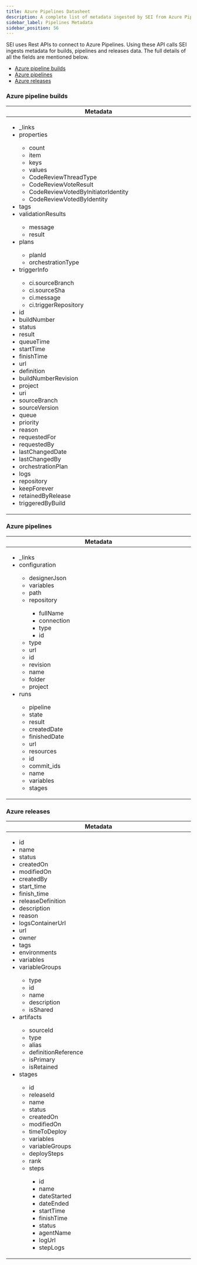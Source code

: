 ```yaml
---
title: Azure Pipelines Datasheet
description: A complete list of metadata ingested by SEI from Azure Pipelines
sidebar_label: Pipelines Metadata
sidebar_position: 56
---
```


SEI uses Rest APIs to connect to Azure Pipelines. Using these API calls SEI ingests metadata for builds, pipelines and releases data.
The full details of all the fields are mentioned below.

- [Azure pipeline builds](#azure-pipeline-builds)
- [Azure pipelines](#azure-pipelines)
- [Azure releases](#azure-releases)

### Azure pipeline builds

<table>
  <thead>
    <tr>
      <th width="1000px">Metadata</th>
    </tr>
  </thead>
  <tbody>
    <tr>
      <td width="1000px">
        <ul>
          <li>_links</li>
          <li>properties</li>
            <ul>
                <li>count</li>
                <li>item</li>
                <li>keys</li>
                <li>values</li>
                <li>CodeReviewThreadType</li>
                <li>CodeReviewVoteResult</li>
                <li>CodeReviewVotedByInitiatorIdentity</li>
                <li>CodeReviewVotedByIdentity</li>
            </ul>
          <li>tags</li>
          <li>validationResults</li>
            <ul>
                <li>message</li>
                <li>result</li>
            </ul>
          <li>plans</li>
            <ul>
                <li>planId</li>
                <li>orchestrationType</li>
            </ul>
          <li>triggerInfo</li>
            <ul>
                <li>ci.sourceBranch</li>
                <li>ci.sourceSha</li>
                <li>ci.message</li>
                <li>ci.triggerRepository</li>
            </ul>
          <li>id</li>
          <li>buildNumber</li>
          <li>status</li>
          <li>result</li>
          <li>queueTime</li>
          <li>startTime</li>
          <li>finishTime</li>
          <li>url</li>
          <li>definition</li>
          <li>buildNumberRevision</li>
          <li>project</li>
          <li>uri</li>
          <li>sourceBranch</li>
          <li>sourceVersion</li>
          <li>queue</li>
          <li>priority</li>
          <li>reason</li>
          <li>requestedFor</li>
          <li>requestedBy</li>
          <li>lastChangedDate</li>
          <li>lastChangedBy</li>
          <li>orchestrationPlan</li>
          <li>logs</li>
          <li>repository</li>
          <li>keepForever</li>
          <li>retainedByRelease</li>
          <li>triggeredByBuild</li>
        </ul>
      </td>
    </tr>
  </tbody>
</table>

### Azure pipelines

<table>
  <thead>
    <tr>
      <th width="1000px">Metadata</th>
    </tr>
  </thead>
  <tbody>
    <tr>
      <td width="1000px">
        <ul>
          <li>_links</li>
          <li>configuration</li>
            <ul>
                <li>designerJson</li>
                <li>variables</li>
                <li>path</li>
                <li>repository</li>
                    <ul>
                        <li>fullName</li>
                        <li>connection</li>
                        <li>type</li>
                        <li>id</li>
                    </ul>
                <li>type</li>
                <li>url</li>
                <li>id</li>
                <li>revision</li>
                <li>name</li>
                <li>folder</li>
                <li>project</li>
            </ul>
          <li>runs</li>
            <ul>
                <li>pipeline</li>
                <li>state</li>
                <li>result</li>
                <li>createdDate</li>
                <li>finishedDate</li>
                <li>url</li>
                <li>resources</li>
                <li>id</li>
                <li>commit_ids</li>
                <li>name</li>
                <li>variables</li>
                <li>stages</li>
            </ul>
        </ul>
      </td>
    </tr>
  </tbody>
</table>

### Azure releases

<table>
  <thead>
    <tr>
      <th width="1000px">Metadata</th>
    </tr>
  </thead>
  <tbody>
    <tr>
      <td width="1000px">
        <ul>
          <li>id</li>
          <li>name</li>
          <li>status</li>
          <li>createdOn</li>
          <li>modifiedOn</li>
          <li>createdBy</li>
          <li>start_time</li>
          <li>finish_time</li>
          <li>releaseDefinition</li>
          <li>description</li>
          <li>reason</li>
          <li>logsContainerUrl</li>
          <li>url</li>
          <li>owner</li>
          <li>tags</li>
          <li>environments</li>
          <li>variables</li>
          <li>variableGroups</li>
            <ul>
                <li>type</li>
                <li>id</li>
                <li>name</li>
                <li>description</li>
                <li>isShared</li>
            </ul>
          <li>artifacts</li>
            <ul>
                <li>sourceId</li>
                <li>type</li>
                <li>alias</li>
                <li>definitionReference</li>
                <li>isPrimary</li>
                <li>isRetained</li>
            </ul>
          <li>stages</li>
            <ul>
                <li>id</li>
                <li>releaseId</li>
                <li>name</li>
                <li>status</li>
                <li>createdOn</li>
                <li>modifiedOn</li>
                <li>timeToDeploy</li>
                <li>variables</li>
                <li>variableGroups</li>
                <li>deploySteps</li>
                <li>rank</li>
                <li>steps</li>
                    <ul>
                        <li>id</li>
                        <li>name</li>
                        <li>dateStarted</li>
                        <li>dateEnded</li>
                        <li>startTime</li>
                        <li>finishTime</li>
                        <li>status</li>
                        <li>agentName</li>
                        <li>logUrl</li>
                        <li>stepLogs</li>
                    </ul>
            </ul>
        </ul>
      </td>
    </tr>
  </tbody>
</table>